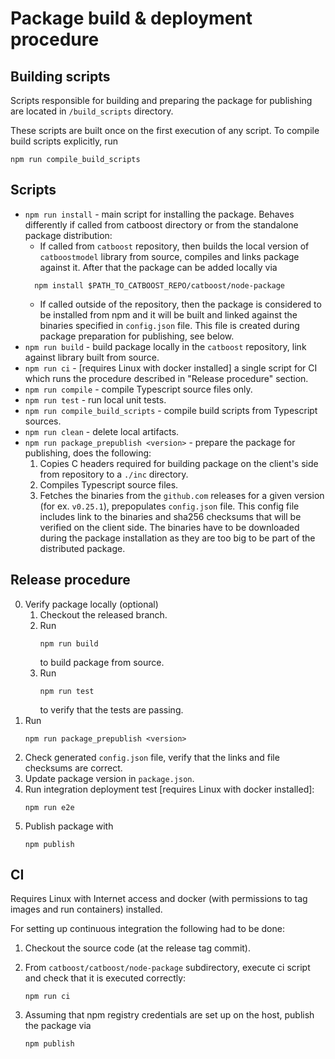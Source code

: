 # Package build & deployment procedure

## Building scripts

Scripts responsible for building and preparing the package for publishing are located in `/build_scripts` directory.

These scripts are built once on the first execution of any script.  To compile build scripts explicitly, run
```
npm run compile_build_scripts
```

## Scripts

- `npm run install` - main script for installing the package. Behaves differently if called from catboost directory or from the standalone package distribution:
  - If called from `catboost` repository, then builds the local version of `catboostmodel` library from source, compiles and links package against it. After that the package can be added locally via
  ```
    npm install $PATH_TO_CATBOOST_REPO/catboost/node-package
  ```
  - If called outside of the repository, then the package is considered to be installed from npm and it will be built and linked against the binaries specified in `config.json` file. This file is created during package preparation for publishing, see below.
- `npm run build` - build package locally in the `catboost` repository, link against library built from source.
- `npm run ci` - \[requires Linux with docker installed\] a single script for CI which runs the procedure described in "Release procedure" section.
- `npm run compile` - compile Typescript source files only.
- `npm run test` - run local unit tests.
- `npm run compile_build_scripts` - compile build scripts from Typescript sources.
- `npm run clean` - delete local artifacts.
- `npm run package_prepublish <version>` - prepare the package for publishing, does the following:
    1. Copies C headers required for building package on the client's side from repository to a `./inc` directory.
    2. Compiles Typescript source files.
    3. Fetches the binaries from the `github.com` releases for a given version (for ex. `v0.25.1`), prepopulates `config.json` file. This config file includes link to the binaries and sha256 checksums that will be verified on the client side. The binaries have to be downloaded during the package installation as they are too big to be part of the distributed package.

## Release procedure

0. Verify package locally (optional)
   1. Checkout the released branch.
   2. Run
        ```
        npm run build
        ```
        to build package from source.
   3. Run
        ```
        npm run test
        ```
        to verify that the tests are passing.
1. Run
    ```
    npm run package_prepublish <version>
    ```
2. Check generated `config.json` file, verify that the links and file checksums are correct.
3. Update package version in `package.json`.
4. Run integration deployment test \[requires Linux with docker installed\]:
    ```
    npm run e2e
    ```
5. Publish package with
   ```
   npm publish
   ```

## CI

Requires Linux with Internet access and docker (with permissions to tag images and run containers) installed.

For setting up continuous integration the following had to be done:

1. Checkout the source code (at the release tag commit).

2. From `catboost/catboost/node-package` subdirectory, execute ci script and check that it is executed correctly:
   ```
   npm run ci
   ```
3. Assuming that npm registry credentials are set up on the host, publish the package via
   ```
   npm publish
   ```
